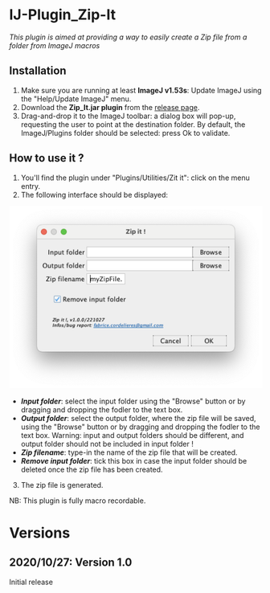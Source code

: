 # IJ-Plugin_Zip-It
*This plugin is aimed at providing a way to easily create a Zip file from a folder from ImageJ macros*

## Installation
1. Make sure you are running at least **ImageJ v1.53s**: Update ImageJ using the "Help/Update ImageJ" menu.
2. Download the __Zip_It.jar plugin__ from the [release page](https://github.com/fabricecordelieres/IJ-Plugin_Analyze-Particles-ColorMap/releases).
3. Drag-and-drop it to the ImageJ toolbar: a dialog box will pop-up, requesting the user to point at the destination folder. By default, the ImageJ/Plugins folder should be selected: press Ok to validate.

## How to use it ?
1. You'll find the plugin under "Plugins/Utilities/Zit it": click on the menu entry.
2. The following interface should be displayed:

<p align="center">
  <img src="images/GUI.png">
</p>

* ***Input folder***: select the input folder using the "Browse" button or by dragging and dropping the fodler to the text box.
* ***Output folder***: select the output folder, where the zip file will be saved, using the "Browse" button or by dragging and dropping the fodler to the text box. Warning: input and output folders should be different, and output folder should not be included in input folder !
* ***Zip filename***: type-in the name of the zip file that will be created.
* ***Remove input folder***: tick this box in case the input folder should be deleted once the zip file has been created.
3. The zip file is generated.

NB: This plugin is fully macro recordable.

# Versions
## 2020/10/27: Version 1.0
Initial release
